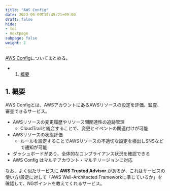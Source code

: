 ```yaml
---
title: "AWS Config"
date: 2023-06-09T18:49:21+09:00
draft: false
hide:
- toc
- nextpage
subpage: false
weight: 2
---
```


<!--more-->

[AWS Config](https://docs.aws.amazon.com/ja_jp/config/latest/developerguide/WhatIsConfig.html)についてまとめる。

- 1. [概要](#1-概要)

## 1. 概要

AWS Configとは、AWSアカウントにあるAWSリソースの設定を評価、監査、審査できるサービス。

- AWSリソースの変更履歴やリソース間関連性の追跡管理
  - CloudTrailと統合することで、変更とイベントの関連付けが可能
- AWSリソースの状態評価
  - ルールを設定することでAWSリソースの不適切な設定を検出しSNSなどで通知が可能
- ダッシュボードがあり、全体的なコンプライアンス状況を確認できる
- AWS Config はマルチアカウント・マルチリージョンに対応

なお、よく似たサービスに **AWS Trusted Advisor** があるが、これはサービスの使い方/設定に対して「AWS Well-Architected Frameworkに準じているか」を確認して、NGポイントを教えてくれるサービス。